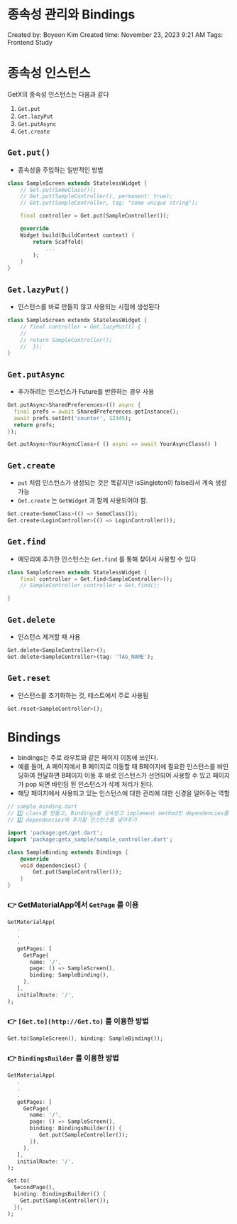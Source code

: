 # 종속성 관리와 Bindings

Created by: Boyeon Kim
Created time: November 23, 2023 9:21 AM
Tags: Frontend Study

# 종속성 인스턴스

GetX의 종속성 인스턴스는 다음과 같다

1. `Get.put`
2. `Get.lazyPut`
3. `Get.putAsync`
4. `Get.create`

## `Get.put()`

- 종속성을 주입하는 일반적인 방법

```dart
class SampleScreen extends StatelessWidget {
	// Get.put(SomeClass());
	// Get.put(SampleController(), permanent: true);
	// Get.put(SampleController, tag: "some unique string");

	final controller = Get.put(SampleController());

	@override
	Widget build(BuildContext context) {
		return Scaffold(
			...
		);
	}
}
```

## `Get.lazyPut()`

- 인스턴스를 바로 만들지 않고 사용되는 시점에 생성된다

```dart
class SampleScreen extendx StatelessWidget {
	// final controller = Get.lazyPut(() {
	//
	// return SampleController(); 
	//	});
}
```

## `Get.putAsync`

- 추가하려는 인스턴스가 Future를 반환하는 경우 사용

```dart
Get.putAsync<SharedPreferences>(() async {
  final prefs = await SharedPreferences.getInstance();
  await prefs.setInt('counter', 12345);
  return prefs;
});

Get.putAsync<YourAsyncClass>( () async => await YourAsyncClass() )
```

## `Get.create`

- `put` 처럼 인스턴스가 생성되는 것은 똑같지만 isSingleton이 false라서 계속 생성 가능
- `Get.create` 는 `GetWidget` 과 함께 사용되어야 함.

```dart
Get.create<SomeClass>(() => SomeClass());
Get.create<LoginController>(() => LoginController());
```

## `Get.find`

- 메모리에 추가한 인스턴스는 `Get.find` 를 통해 찾아서 사용할 수 있다

```dart
class SampleScreen extends StatelessWidget {
	final controller = Get.find<SampleController>();
	// SampleController controller = Get.find();

}
```

## `Get.delete`

- 인스턴스 제거할 때 사용

```dart
Get.delete<SampleController>();
Get.delete<SampleController>(tag: 'TAG_NAME');
```

## `Get.reset`

- 인스턴스를 초기화하는 것, 테스트에서 주로 사용됨

```dart
Get.reset<SampleController>();
```

# Bindings

- bindings는 주로 라우트와 같은 페이지 이동에 쓰인다.
- 예를 들어, A 페이지에서 B 페이지로 이동할 때 B페이지에 필요한 인스턴스를 바인딩하여 전달하면 B페이지 이동 후 바로 인스턴스가 선언되어 사용할 수 있고 페이지가 pop 되면 바인딩 된 인스턴스가 삭제 처리가 된다.
- 해당 페이지에서 사용되고 있는 인스턴스에 대한 관리에 대한 신경을 덜어주는 역할

```dart
// sample_binding.dart
// 1️⃣ class를 만들고, Bindings를 상속받고 implement method인 dependencies를 넣어준다.
// 2️⃣ dependencies에 추가할 인스턴스를 넣어주기

import 'package:get/get.dart';
import 'package:getx_sample/sample_controller.dart';

class SampleBinding extends Bindings {
	@override
	void dependencies() {
		Get.put(SampleController());
	}
}
```

### 👉 GetMaterialApp에서 `GetPage` 를 이용

```dart
GetMaterialApp(
   .
   .
   .
   getPages: [
     GetPage(
       name: '/',
       page: () => SampleScreen(),
       binding: SampleBinding(),
     ),
   ],
   initialRoute: '/',
);
```

### 👉 `[Get.to](http://Get.to)` 를 이용한 방법

```dart
Get.to(SampleScreen(), binding: SampleBinding());
```

### 👉 `BindingsBuilder` 를 이용한 방법

```dart
GetMaterialApp(
   .
   .
   .
   getPages: [
     GetPage(
       name: '/',
       page: () => SampleScreen(),
       binding: BindingsBuilder(() {
          Get.put(SampleController());
       }),
     ),
   ],
   initialRoute: '/',
);

Get.to(
  SecondPage(),
  binding: BindingsBuilder(() {
    Get.put(SampleController());
  }),
);
```